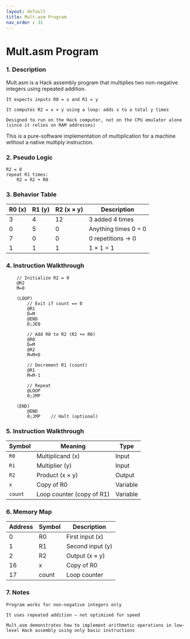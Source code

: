 ```yaml
---
layout: default
title: Mult.asm Program
nav_order : 31
---
```


# Mult.asm Program 

### 1. Description

Mult.asm is a Hack assembly program that multiplies two non-negative integers using repeated addition.

    It expects inputs R0 = x and R1 = y

    It computes R2 = x × y using a loop: adds x to a total y times

    Designed to run on the Hack computer, not on the CPU emulator alone (since it relies on RAM addresses)

This is a pure-software implementation of multiplication for a machine without a native multiply instruction.

### 2. Pseudo Logic

```
R2 = 0
repeat R1 times:
    R2 = R2 + R0

```


### 3. Behavior Table

| R0 (x) | R1 (y) | R2 (x × y) | Description                     |
|--------|--------|------------|---------------------------------|
| 3      | 4      | 12         | 3 added 4 times                 |
| 0      | 5      | 0          | Anything times 0 = 0            |
| 7      | 0      | 0          | 0 repetitions → 0               |
| 1      | 1      | 1          | 1 × 1 = 1                       |


### 4. Instruction Walkthrough

```
    // Initialize R2 = 0
    @R2
    M=0

    (LOOP)
        // Exit if count == 0
        @R1
        D=M
        @END
        D;JEQ

        // Add R0 to R2 (R2 += R0)
        @R0
        D=M
        @R2
        M=M+D

        // Decrement R1 (count)
        @R1
        M=M-1

        // Repeat
        @LOOP
        0;JMP

    (END)
        @END
        0;JMP    // Halt (optional)
 ```

### 5. Instruction Walkthrough

| Symbol  | Meaning                   | Type     |
| ------- | ------------------------- | -------- |
| `R0`    | Multiplicand (x)          | Input    |
| `R1`    | Multiplier (y)            | Input    |
| `R2`    | Product (x × y)           | Output   |
| `x`     | Copy of R0                | Variable |
| `count` | Loop counter (copy of R1) | Variable |

### 6. Memory Map

| Address | Symbol   | Description             |
|---------|----------|-------------------------|
| 0       | R0       | First input (x)         |
| 1       | R1       | Second input (y)        |
| 2       | R2       | Output (x × y)          |
| 16      | x        | Copy of R0              |
| 17      | count    | Loop counter            |

### 7. Notes
    Program works for non-negative integers only

    It uses repeated addition — not optimized for speed

    Mult.asm demonstrates how to implement arithmetic operations in low-level Hack assembly using only basic instructions
